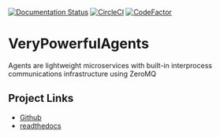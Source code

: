 [![Documentation Status](https://readthedocs.org/projects/verypowerfulagents/badge/?version=latest)](https://verypowerfulagents.readthedocs.io/en/latest/?badge=latest)
[![CircleCI](https://circleci.com/gh/shirecoding/VeryPowerfulAgents.svg?style=shield)](https://app.circleci.com/pipelines/github/shirecoding/VeryPowerfulAgents)
[![CodeFactor](https://www.codefactor.io/repository/github/shirecoding/verypowerfulagents/badge)](https://www.codefactor.io/repository/github/shirecoding/verypowerfulagents)

# VeryPowerfulAgents

Agents are lightweight microservices with built-in interprocess communications infrastructure using ZeroMQ

## Project Links

- [Github](https://github.com/shirecoding/VeryPowerfulAgents)
- [readthedocs](https://verypowerfulagents.readthedocs.io/en/latest/)

